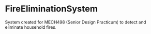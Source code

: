 # FireEliminationSystem
System created for MECH498 (Senior Design Practicum) to detect and eliminate household fires.
